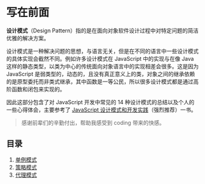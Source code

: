 # 写在前面

**设计模式**（Design Pattern）指的是在面向对象软件设计过程中对特定问题的简洁优雅的解决方案。

设计模式是一种解决问题的思想，与语言无关，但是在不同的语言中一些设计模式的具体实现会截然不同。例如许多设计模式在 JavaScript 中的实现与在像 Java 这样的静态类型，以类为中心的传统面向对象语言中的实现相差会很多。这是因为 JavaScript 是弱类型的，动态的，且没有真正意义上的类，对象之间的继承依赖的是原型委托而非类式继承，其中函数是一等公民，所以很多设计模式都是通过高阶函数和闭包来实现的。

因此这部分包含了对 JavaScript 开发中常见的 14 种设计模式的总结以及个人的一些心得体会，主要参考了 [JavaScript 设计模式和开发实践](https://www.ituring.com.cn/book/1632)（强烈推荐）一书。

> 感谢前辈们的辛勤付出，帮助我感受到 coding 带来的快感。

## 目录

1. [单例模式](./singleton.md)
2. [策略模式](./strategy.md)
3. [代理模式](./proxy.md)
